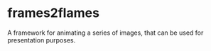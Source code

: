 # frames2flames
A framework for animating a series of images, that can be used for presentation purposes.
